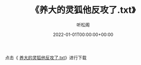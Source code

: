 ﻿---
title:  《养大的灵狐他反攻了.txt》
date:   2022-01-01T00:00:00+00:00
author: 听松阁
layout: post
permalink: /养大的灵狐他反攻了/
categories: 小说
tags: [小说]
---

点击《 [养大的灵狐他反攻了.txt](http://img.660000.xyz/bookstukust/book/bntxt/10/养大的灵狐他反攻了.txt)》进行下载